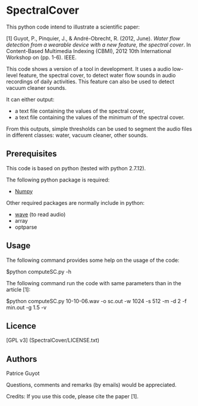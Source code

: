 # SpectralCover

This python code intend to illustrate a scientific paper: 

\[1\] Guyot, P., Pinquier, J., & André-Obrecht, R. (2012, June). *Water flow detection from a wearable device with a new feature, the spectral cover*. In Content-Based Multimedia Indexing (CBMI), 2012 10th International Workshop on (pp. 1-6). IEEE. 

This code shows a version of a tool in development. 
It uses a audio low-level feature, the spectral cover, to detect water flow sounds in audio recordings of daily activities. This feature can also be used to detect vacuum cleaner sounds.

It can either output:
 * a text file containing the values of the spectral cover,
 * a text file containing the values of the minimum of the spectral cover.


From this outputs, simple thresholds can be used to segment the audio files in different classes: water, vacuum cleaner, other sounds.


 

## Prerequisites

This code is based on python (tested with python 2.7.12).

The following python package is required:

 * [Numpy](http://www.numpy.org/)

Other required packages are normally include in python: 
 * [wave](https://docs.python.org/2/library/wave.html) (to read audio)
 * array
 * optparse
 
## Usage

The following command provides some help on the usage of the code: 

$python computeSC.py -h

The following command run the code with same parameters than in the article \[1\]:

$python computeSC.py 10-10-06.wav -o sc.out -w 1024 -s 512 -m -d 2 -f min.out -g 1.5 -v


## Licence

[GPL v3] (SpectralCover/LICENSE.txt)


## Authors

Patrice Guyot
    
Questions, comments and remarks (by emails) would be appreciated.   
    
Credits: If you use this code, please cite the paper \[1\].
